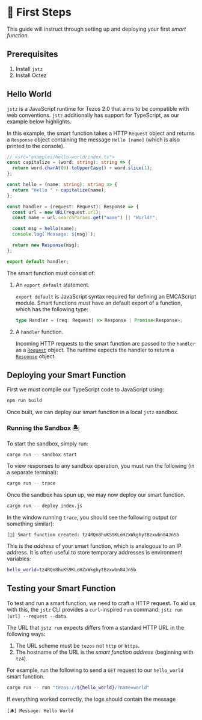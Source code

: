 # 👶 First Steps

This guide will instruct through setting up and deploying your first _smart function_.

## Prerequisites

1. Install `jstz`
2. Install Octez

## Hello World

`jstz` is a JavaScript runtime for Tezos 2.0 that aims to be compatible with web conventions.
`jstz` additionally has support for TypeScript, as our example below highlights.

In this example, the smart function takes a HTTP `Request` object and returns a `Response` object
containing the message `Hello [name]` (which is also printed to the console).

```typescript
// <src="examples/hello-world/index.ts">
const capitalize = (word: string): string => {
  return word.charAt(0).toUpperCase() + word.slice(1);
};

const hello = (name: string): string => {
  return "Hello " + capitalize(name);
};

const handler = (request: Request): Response => {
  const url = new URL(request.url);
  const name = url.searchParams.get("name") || "World!";

  const msg = hello(name);
  console.log(`Message: ${msg}`);

  return new Response(msg);
};

export default handler;
```

The smart function must consist of:

1. An `export default` statement.

   `export default` is JavaScript syntax required for defining an EMCAScript module.
   Smart functions _must_ have an default export of a function, which has the following type:

   ```typescript
   type Handler = (req: Request) => Response | Promise<Response>;
   ```

2. A `handler` function.

   Incoming HTTP requests to the smart function are passed to the `handler` as a [`Request`]() object.
   The runtime expects the handler to return a [`Response`]() object.

## Deploying your Smart Function

First we must compile our TypeScript code to JavaScript using:

```sh
npm run build
```

Once built, we can deploy our smart function in a local `jstz` sandbox.

### Running the Sandbox 🏝️

To start the sandbox, simply run:

```sh
cargo run -- sandbox start
```

<!-- TODO: CLI -->

To view responses to any sandbox operation, you must run the following (in a separate terminal):

```sh
cargo run -- trace
```

Once the sandbox has spun up, we may now deploy our smart function.

```sh
cargo run -- deploy index.js
```

In the window running `trace`, you should see the following output (or something similar):

```text
[📜] Smart function created: tz4RQn8huKS9KLoHZxWkghytBzxwbn84JnSb
```

This is the _address_ of your smart function, which is analogous to an IP address. It is often useful to store temporary addresses is environment variables:

```sh
hello_world=tz4RQn8huKS9KLoHZxWkghytBzxwbn84JnSb
```

## Testing your Smart Function

To test and run a smart function, we need to craft a HTTP request. To aid us with this, the `jstz` CLI provides a `curl`-inspired `run` command: `jstz run [url] --request --data`.

The URL that `jstz run` expects differs from a standard HTTP URL in the following ways:

1. The URL scheme must be `tezos` not `http` or `https`.
2. The hostname of the URL is the _smart function address_ (beginning with `tz4`).

For example, run the following to send a `GET` request to our `hello_world` smart function.

```sh
cargo run -- run "tezos://${hello_world}/?name=world"
```

If everything worked correctly, the logs should contain the message

```text
[🪵] Message: Hello World
```
